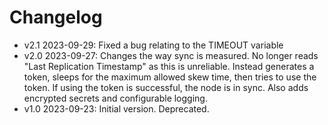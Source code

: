 # Changelog

* v2.1 2023-09-29: Fixed a bug relating to the TIMEOUT variable
* v2.0 2023-09-27: Changes the way sync is measured. No longer reads "Last Replication Timestamp" as this is unreliable. Instead generates a token, sleeps for the maximum allowed skew time, then tries to use the token. If using the token is successful, the node is in sync. Also adds encrypted secrets and configurable logging.
* v1.0 2023-09-23: Initial version. Deprecated.
